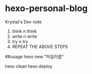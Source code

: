 # hexo-personal-blog
Krystal's Dev note

1. think n think
2. write n write
3. try n try
4. REPEAT THE ABOVE STEPS


##usage
hexo new "파일이름"

hexo clean
hexo deploy

